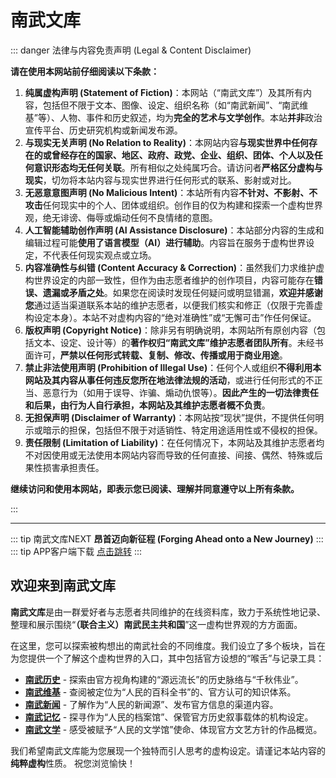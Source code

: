 # 南武文库

::: danger 法律与内容免责声明 (Legal & Content Disclaimer)

**请在使用本网站前仔细阅读以下条款：**

1.  **纯属虚构声明 (Statement of Fiction)**：本网站（“南武文库”）及其所有内容，包括但不限于文本、图像、设定、组织名称（如“南武新闻”、“南武维基”等）、人物、事件和历史叙述，均为**完全的艺术与文学创作**。本站**并非**政治宣传平台、历史研究机构或新闻发布源。
2.  **与现实无关声明 (No Relation to Reality)**：本网站内容**与现实世界中任何存在的或曾经存在的国家、地区、政府、政党、企业、组织、团体、个人以及任何意识形态均无任何关联**。所有相似之处纯属巧合。请访问者**严格区分虚构与现实**，切勿将本站内容与现实世界进行任何形式的联系、影射或对比。
3.  **无恶意意图声明 (No Malicious Intent)**：本站所有内容**不针对、不影射、不攻击**任何现实中的个人、团体或组织。创作目的仅为构建和探索一个虚构世界观，绝无诽谤、侮辱或煽动任何不良情绪的意图。
4.  **人工智能辅助创作声明 (AI Assistance Disclosure)**：本站部分内容的生成和编辑过程可能**使用了语言模型（AI）进行辅助**。内容旨在服务于虚构世界设定，不代表任何现实观点或立场。
5.  **内容准确性与纠错 (Content Accuracy & Correction)**：虽然我们力求维护虚构世界设定的内部一致性，但作为由志愿者维护的创作项目，内容可能存在**错误、遗漏或矛盾之处**。如果您在阅读时发现任何疑问或明显错漏，**欢迎并感谢您**通过适当渠道联系本站的维护志愿者，以便我们核实和修正（仅限于完善虚构设定本身）。本站不对虚构内容的“绝对准确性”或“无懈可击”作任何保证。
6.  **版权声明 (Copyright Notice)**：除非另有明确说明，本网站所有原创内容（包括文本、设定、设计等）的**著作权归“南武文库”维护志愿者团队所有**。未经书面许可，**严禁以任何形式转载、复制、修改、传播或用于商业用途**。
7.  **禁止非法使用声明 (Prohibition of Illegal Use)**：任何个人或组织**不得利用本网站及其内容从事任何违反您所在地法律法规的活动**，或进行任何形式的不正当、恶意行为（如用于误导、诈骗、煽动仇恨等）。**因此产生的一切法律责任和后果，由行为人自行承担，本网站及其维护志愿者概不负责**。
8.  **无担保声明 (Disclaimer of Warranty)**：本网站按“现状”提供，不提供任何明示或暗示的担保，包括但不限于对适销性、特定用途适用性或不侵权的担保。
9.  **责任限制 (Limitation of Liability)**：在任何情况下，本网站及其维护志愿者均不对因使用或无法使用本网站内容而导致的任何直接、间接、偶然、特殊或后果性损害承担责任。

**继续访问和使用本网站，即表示您已阅读、理解并同意遵守以上所有条款。**

:::

---

::: tip 南武文库NEXT
**昂首迈向新征程 (Forging Ahead onto a New Journey)**
:::
::: tip APP客户端下载
[点击跳转](https://nambu-gov.my.canvasite.cn/app)
:::

## 欢迎来到南武文库

**南武文库**是由一群爱好者与志愿者共同维护的在线资料库，致力于系统性地记录、整理和展示围绕“**（联合主义）南武民主共和国**”这一虚构世界观的方方面面。

在这里，您可以探索被构想出的南武社会的不同维度。我们设立了多个板块，旨在为您提供一个了解这个虚构世界的入口，其中包括官方设想的“喉舌”与记录工具：

*   **[南武历史](./history/)** - 探索由官方视角构建的“源远流长”的历史脉络与“千秋伟业”。
*   **[南武维基](./wiki/)** - 查阅被定位为“人民的百科全书”的、官方认可的知识体系。
*   **[南武新闻](./news/)** - 了解作为“人民的新闻源”、发布官方信息的渠道内容。
*   **[南武记忆](./memory/)** - 探寻作为“人民的档案馆”、保管官方历史叙事载体的机构设定。
*   **[南武文学](./novels/)** - 感受被赋予“人民的文学馆”使命、体现官方文艺方针的作品概览。

我们希望南武文库能为您展现一个独特而引人思考的虚构设定。请谨记本站内容的**纯粹虚构**性质。
祝您浏览愉快！